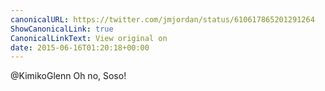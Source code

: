 ```yaml
---
canonicalURL: https://twitter.com/jmjordan/status/610617865201291264
ShowCanonicalLink: true
CanonicalLinkText: View original on
date: 2015-06-16T01:20:18+00:00
---
```

@KimikoGlenn Oh no, Soso!